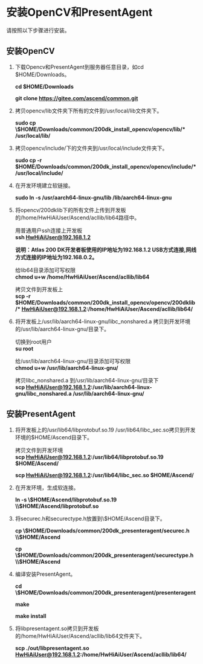 # 安装OpenCV和PresentAgent<a name="ZH-CN_TOPIC_0228768065"></a>

请按照以下步骤进行安装。

## 安装OpenCV

1.  下载Opencv和PresentAgent到服务器任意目录，如cd $HOME/Downloads。  

    **cd $HOME/Downloads**  

    **git clone https://gitee.com/ascend/common.git**  

2.  拷贝opencv/lib文件夹下所有的文件到/usr/local/lib文件夹下。  


    **sudo cp \\$HOME/Downloads/common/200dk_install_opencv/opencv/lib/\* /usr/local/lib/**

3.  拷贝opencv/include/下的文件夹到/usr/local/include文件夹下。  

    **sudo cp -r $HOME/Downloads/common/200dk_install_opencv/opencv/include/\* /usr/local/include/**    

4.  在开发环境建立软链接。  

    **sudo ln -s /usr/aarch64-linux-gnu/lib /lib/aarch64-linux-gnu**
  
5.  将opencv/200dklib下的所有文件上传到开发板的/home/HwHiAiUser/Ascend/acllib/lib64路径中。  

    用普通用户ssh连接上开发板  
    **ssh HwHiAiUser@192.168.1.2**  

    **说明：Atlas 200 DK开发者板使用的IP地址为192.168.1.2 USB方式连接,网线方式连接的IP地址为192.168.0.2。**

    给lib64目录添加可写权限  
    **chmod u+w /home/HwHiAiUser/Ascend/acllib/lib64** 
 
    拷贝文件到开发板上  
    **scp -r $HOME/Downloads/common/200dk_install_opencv/opencv/200dklib/\* HwHiAiUser@192.168.1.2:/home/HwHiAiUser/Ascend/acllib/lib64/**  

6.  将开发板上/usr/lib/aarch64-linux-gnu/libc_nonshared.a 拷贝到开发环境的/usr/lib/aarch64-linux-gnu/目录下。  
  

    切换到root用户  
    **su root**  

    给/usr/lib/aarch64-linux-gnu/目录添加可写权限  
    **chmod u+w /usr/lib/aarch64-linux-gnu/**  

    拷贝libc_nonshared.a 到/usr/lib/aarch64-linux-gnu/目录下   
    **scp HwHiAiUser@192.168.1.2:/usr/lib/aarch64-linux-gnu/libc_nonshared.a /usr/lib/aarch64-linux-gnu/**
    
## 安装PresentAgent  

1.  将开发板上的/usr/lib64/libprotobuf.so.19 /usr/lib64/libc_sec.so拷贝到开发环境的$HOME/Ascend目录下。  
  
    拷贝文件到开发环境  
    **scp HwHiAiUser@192.168.1.2:/usr/lib64/libprotobuf.so.19 $HOME/Ascend/** 
  
    **scp HwHiAiUser@192.168.1.2:/usr/lib64/libc_sec.so $HOME/Ascend/**  


2.  在开发环境，生成软连接。   

    **ln -s \\$HOME/Ascend/libprotobuf.so.19 \\$HOME/Ascend/libprotobuf.so**   

3.  将securec.h和securectype.h放置到\\$HOME/Ascend目录下。
  
    **cp \\$HOME/Downloads/common/200dk_presenteragent/securec.h \\$HOME/Ascend** 
 
    **cp \\$HOME/Downloads/common/200dk_presenteragent/securectype.h \\$HOME/Ascend**

4.  编译安装PresentAgent。  

    **cd \\$HOME/Downloads/common/200dk_presenteragent/presenteragent**  

    **make**  

    **make install**

5.  将libpresentagent.so拷贝到开发板的/home/HwHiAiUser/Ascend/acllib/lib64文件夹下。  
    
    **scp ./out/libpresentagent.so HwHiAiUser@192.168.1.2:/home/HwHiAiUser/Ascend/acllib/lib64/**
   